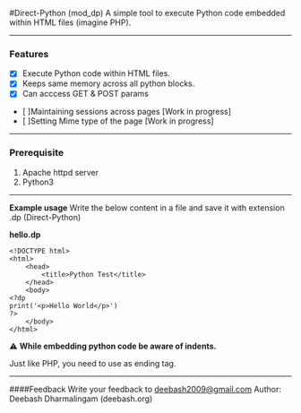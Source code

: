 #Direct-Python (mod_dp)
A simple tool to execute Python code embedded within HTML files (imagine PHP).

----
### Features

- [x] Execute Python code within HTML files.
- [x] Keeps same memory across all python blocks.
- [x] Can acccess GET & POST params
- [ ]Maintaining sessions across pages [Work in progress]
- [ ]Setting Mime type of the page [Work in progress]

----
### Prerequisite
1. Apache httpd server
2. Python3



----
**Example usage**
Write the below content in a file and save it with extension .dp (Direct-Python)

**hello.dp**
```
<!DOCTYPE html>
<html>
    <head>
        <title>Python Test</title>
    </head>
    <body>
<?dp 
print('<p>Hello World</p>')
?>
    </body>
</html>

```
:warning: **While embedding python code be aware of indents.**

Just like PHP, you need to use **<?dp** as a starting tag and **?>** as ending tag.

----

####Feedback
Write your feedback to deebash2009@gmail.com
Author: Deebash Dharmalingam (deebash.org)